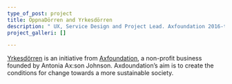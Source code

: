 ```yaml
---
type_of_post: project
title: ÖppnaDörren and Yrkesdörren
description: " UX, Service Design and Project Lead. Axfoundation 2016-today"
project_galleri: []

---
```

[Yrkesdörren](yrkesdörren.se) is an initiative from [Axfoundation](axfoundation.se), a non-profit business founded by Antonia Ax:son Johnson. Axdoundation’s aim is to create the conditions for change towards a more sustainable society.
